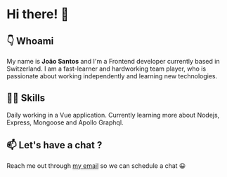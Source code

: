 # Hi there! 👋 

## 👇 Whoami 
My name is **João Santos** and I'm a Frontend developer currently based in Switzerland. 
I am a fast-learner and hardworking team player, who is passionate about working independently and learning new technologies.

## 👨‍💻 Skills 
Daily working in a Vue application. 
Currently learning more about Nodejs, Express, Mongoose and Apollo Graphql.

## 📫 Let's have a chat ?
Reach me out through [my email](mailto:joao.34@hotmail.com) so we can schedule a chat 😀

